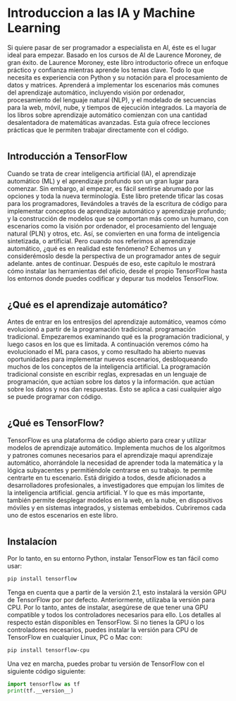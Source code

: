 # Introduccion a las IA y Machine Learning


Si quiere pasar de ser programador a especialista en Al, éste es el lugar ideal para empezar. Basado en los cursos de Al de Laurence Moroney, de gran éxito.
de Laurence Moroney, este libro introductorio ofrece un enfoque práctico y
confianza mientras aprende los temas clave. Todo lo que necesita es experiencia
con Python y su notación para el procesamiento de datos y matrices.
Aprenderá a implementar los escenarios más comunes del aprendizaje automático, incluyendo visión por ordenador, 
procesamiento del lenguaje natural (NLP), y el modelado de secuencias para la web, móvil, nube, y tiempos de ejecución integrados. La mayoría de los libros sobre aprendizaje automático
comienzan con una cantidad desalentadora de matemáticas avanzadas. Esta guía ofrece
lecciones prácticas que le permiten trabajar directamente con el código.
#
## Introducción a TensorFlow
Cuando se trata de crear inteligencia artificial (IA), el aprendizaje automático (ML) y el
aprendizaje profundo son un gran lugar para comenzar. Sin embargo, al empezar, es fácil sentirse
abrumado por las opciones y toda la nueva terminología. Este libro pretende
tificar las cosas para los programadores, llevándoles a través de la escritura de código para implementar conceptos
de aprendizaje automático y aprendizaje profundo; y la construcción de modelos que se comportan más como un
humano, con escenarios como la visión por ordenador, el procesamiento del lenguaje natural (PLN) y otros,
etc. Así, se convierten en una forma de inteligencia sintetizada, o artificial.
Pero cuando nos referimos al aprendizaje automático, ¿qué es en realidad este fenómeno? Echemos un
y considerémoslo desde la perspectiva de un programador antes de seguir adelante.
antes de continuar. Después de eso, este capítulo le mostrará cómo instalar las herramientas del oficio,
desde el propio TensorFlow hasta los entornos donde puedes codificar y depurar tus modelos TensorFlow.
#

## ¿Qué es el aprendizaje automático?
Antes de entrar en los entresijos del aprendizaje automático, veamos cómo evolucionó a partir de la programación tradicional.
programación tradicional. Empezaremos examinando qué es la programación tradicional, y luego
casos en los que es limitada. A continuación veremos cómo ha evolucionado el ML para
casos, y como resultado ha abierto nuevas oportunidades para implementar nuevos escenarios,
desbloqueando muchos de los conceptos de la inteligencia artificial.
La programación tradicional consiste en escribir reglas, expresadas en un lenguaje de programación, que actúan sobre los datos y la información.
que actúan sobre los datos y nos dan respuestas. Esto se aplica a casi cualquier
algo se puede programar con código.
# 
## ¿Qué es TensorFlow?
TensorFlow es una plataforma de código abierto para crear y utilizar modelos de aprendizaje automático. Implementa muchos de los algoritmos y patrones comunes necesarios para el aprendizaje maqui
aprendizaje automático, ahorrándole la necesidad de aprender toda la matemática y la lógica subyacentes y permitiéndole centrarse en su trabajo.
te permite centrarte en tu escenario. Está dirigido a todos, desde aficionados a
desarrolladores profesionales, a investigadores que empujan los límites de la inteligencia artificial.
gencia artificial. Y lo que es más importante, también permite desplegar modelos en la web, en la nube, en dispositivos móviles y en sistemas integrados,
y sistemas embebidos. Cubriremos cada uno de estos escenarios en este libro.
#
## Instalacíon 
Por lo tanto, en su entorno Python, instalar TensorFlow es tan fácil como usar:
```sh
pip install tensorflow
```

Tenga en cuenta que a partir de la versión 2.1, esto instalará la versión GPU de TensorFlow por
por defecto. Anteriormente, utilizaba la versión para CPU. Por lo tanto, antes de instalar, asegúrese de que
tener una GPU compatible y todos los controladores necesarios para ello. Los detalles al respecto están disponibles
en TensorFlow.
Si no tienes la GPU o los controladores necesarios, puedes instalar la versión para CPU de
TensorFlow en cualquier Linux, PC o Mac con:

```sh
pip install tensorflow-cpu
```

Una vez en marcha, puedes probar tu versión de TensorFlow con el siguiente código
siguiente:

```python
import tensorflow as tf
print(tf.__version__)
```